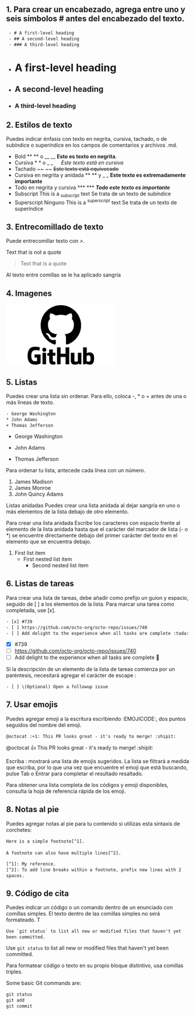 ## 1. Para crear un encabezado, agrega entre uno y seis símbolos # antes del encabezado del texto. 
```
 - # A first-level heading
 - ## A second-level heading
 - ### A third-level heading
```
- # A first-level heading
- ## A second-level heading
- ### A third-level heading

## 2. Estilos de texto
Puedes indicar énfasis con texto en negrita, cursiva, tachado, o de subíndice o superíndice en los campos de comentarios y archivos .md.

- Bold	  ** ** o __ __		**Esto es texto en negrita**.
- Cursiva	* * o _ _  	_Este texto está en cursiva_	
- Tachado	~~ ~~		  ~~Este texto está equivocado~~	
- Cursiva en negrita y anidada	** ** y _ _		**Este texto es extremadamente importante**	
- Todo en negrita y cursiva	*** ***		***Todo este texto es importante***	
- Subscript <sub> </sub>	This is a <sub>subscript</sub> text	Se trata de un texto de subíndice
- Superscript	<sup> </sup>	Ninguno	This is a <sup>superscript</sup> text	Se trata de un texto de superíndice

## 3. Entrecomillado de texto
Puede entrecomillar texto con >.

Text that is not a quote

> Text that is a quote

Al texto entre comillas se le ha aplicado sangría 

## 4. Imagenes
![hgjdfk gs](img/descarga.png)

## 5. Listas
Puedes crear una lista sin ordenar. Para ello, coloca -, * o + antes de una o más líneas de texto.
```
- George Washington
* John Adams
+ Thomas Jefferson
```
- George Washington
* John Adams
+ Thomas Jefferson

Para ordenar tu lista, antecede cada línea con un número.

1. James Madison
2. James Monroe
3. John Quincy Adams

Listas anidadas
Puedes crear una lista anidada al dejar sangría en uno o más elementos de la lista debajo de otro elemento.

Para crear una lista anidada Escribe los caracteres con espacio frente al elemento de la lista anidada hasta que el carácter del marcador de lista (- o *) se encuentre directamente debajo del primer carácter del texto en el elemento que se encuentra debajo.

1. First list item
   - First nested list item
     - Second nested list item


## 6. Listas de tareas
Para crear una lista de tareas, debe añadir como prefijo un guion y espacio, seguido de [ ] a los elementos de la lista. Para marcar una tarea como completada, use [x].
```
- [x] #739
- [ ] https://github.com/octo-org/octo-repo/issues/740
- [ ] Add delight to the experience when all tasks are complete :tada:
```
- [x] #739
- [ ] https://github.com/octo-org/octo-repo/issues/740
- [ ] Add delight to the experience when all tasks are complete :tada:

Si la descripción de un elemento de la lista de tareas comienza por un paréntesis, necesitará agregar el carácter de escape \:

```
- [ ] \(Optional) Open a followup issue
```

## 7. Usar emojis
Puedes agregar emoji a la escritura escribiendo :EMOJICODE:, dos puntos seguidos del nombre del emoji.
```
@octocat :+1: This PR looks great - it's ready to merge! :shipit:
```
@octocat :+1: This PR looks great - it's ready to merge! :shipit:

Escriba : mostrará una lista de emojis sugeridos. La lista se filtrará a medida que escriba, por lo que una vez que encuentre el emoji que está buscando, pulse Tab o Entrar para completar el resultado resaltado.

Para obtener una lista completa de los códigos y emoji disponibles, consulta la hoja de referencia rápida de los emoji.

## 8. Notas al pie
Puedes agregar notas al pie para tu contenido si utilizas esta sintaxis de corchetes:

```
Here is a simple footnote[^1].

A footnote can also have multiple lines[^2].
```
```
[^1]: My reference.
[^2]: To add line breaks within a footnote, prefix new lines with 2 spaces.
```
## 9. Código de cita
Puedes indicar un código o un comando dentro de un enunciado con comillas simples. El texto dentro de las comillas simples no será formateado. T
```
Use `git status` to list all new or modified files that haven't yet been committed.
```
Use `git status` to list all new or modified files that haven't yet been committed.

Para formatear código o texto en su propio bloque distintivo, usa comillas triples.

Some basic Git commands are:
```
git status
git add
git commit
```




